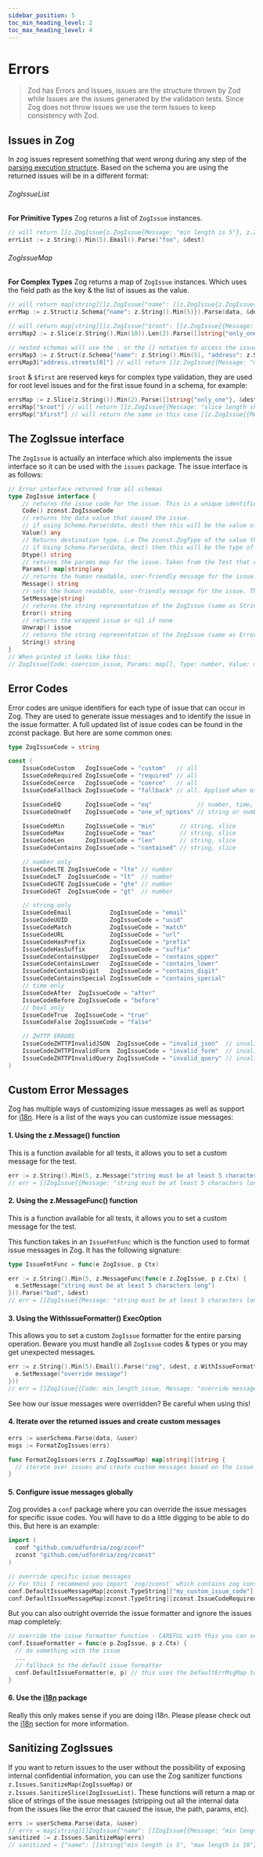 ```yaml
---
sidebar_position: 5
toc_min_heading_level: 2
toc_max_heading_level: 4
---
```


# Errors

> Zod has Errors and Issues, issues are the structure thrown by Zod while Issues are the issues generated by the validation tests. Since Zog does not throw issues we use the term Issues to keep consistency with Zod.

## Issues in Zog

In zog issues represent something that went wrong during any step of the [parsing execution structure](/core-concepts/parsing#parsing-execution-structure). Based on the schema you are using the returned issues will be in a different format:

###### ZogIssueList
**For Primitive Types**
Zog returns a list of `ZogIssue` instances.

```go
// will return []z.ZogIssue{z.ZogIssue{Message: "min length is 5"}, z.ZogIssue{Message: "invalid email"}}
errList := z.String().Min(5).Email().Parse("foo", &dest)
```

###### ZogIssueMap

**For Complex Types**
Zog returns a map of `ZogIssue` instances. Which uses the field path as the key & the list of issues as the value.

```go
// will return map[string][]z.ZogIssue{"name": []z.ZogIssue{z.ZogIssue{Message: "min length is 5"}}}
errMap := z.Struct(z.Schema{"name": z.String().Min(5)}).Parse(data, &dest)

// will return map[string][]z.ZogIssue{"$root": []z.ZogIssue{{Message: "slice length is not 2"}, "[0]": []z.ZogIssue{{Message: "min length is 10"}}}}
errsMap2 := z.Slice(z.String().Min(10)).Len(2).Parse([]string{"only_one"}, &dest)

// nested schemas will use the . or the [] notation to access the issues
errsMap3 := z.Struct(z.Schema{"name": z.String().Min(5), "address": z.Struct(z.Schema{"streets": z.Slice(z.String().Min(10))})}).Parse(data, &dest)
errsMap3["address.streets[0]"] // will return []z.ZogIssue{{Message: "min length is 10"}}
```

`$root` & `$first` are reserved keys for complex type validation, they are used for root level issues and for the first issue found in a schema, for example:

```go
errsMap := z.Slice(z.String()).Min(2).Parse([]string{"only_one"}, &dest)
errsMap["$root"] // will return []z.ZogIssue{{Message: "slice length should at least be 2"}}
errsMap["$first"] // will return the same in this case []z.ZogIssue{{Message: "slice length should at least be 2"}}
```

## The ZogIssue interface

The `ZogIssue` is actually an interface which also implements the issue interface so it can be used with the `issues` package. The issue interface is as follows:

```go
// Error interface returned from all schemas
type ZogIssue interface {
	// returns the issue code for the issue. This is a unique identifier for the issue. Generally also the ID for the Test that caused the issue.
	Code() zconst.ZogIssueCode
	// returns the data value that caused the issue.
	// if using Schema.Parse(data, dest) then this will be the value of data.
	Value() any
	// Returns destination type. i.e The zconst.ZogType of the value that was validated.
	// if Using Schema.Parse(data, dest) then this will be the type of dest.
	Dtype() string
	// returns the params map for the issue. Taken from the Test that caused the issue. This may be nil if Test has no params.
	Params() map[string]any
	// returns the human readable, user-friendly message for the issue. This is safe to expose to the user.
	Message() string
	// sets the human readable, user-friendly message for the issue. This is safe to expose to the user.
	SetMessage(string)
	// returns the string representation of the ZogIssue (same as String())
	Error() string
	// returns the wrapped issue or nil if none
	Unwrap() issue
	// returns the string representation of the ZogIssue (same as Error())
	String() string
}
// When printed it looks like this:
// ZogIssue{Code: coercion_issue, Params: map[], Type: number, Value: not_empty, Message: number is invalid, Error: failed to coerce string int: strconv.Atoi: parsing "not_empty": invalid syntax}
```

## Error Codes

Error codes are unique identifiers for each type of issue that can occur in Zog. They are used to generate issue messages and to identify the issue in the issue formatter. A full updated list of issue codes can be found in the zconst package. But here are some common ones:

```go
type ZogIssueCode = string

const (
	IssueCodeCustom   ZogIssueCode = "custom"   // all
	IssueCodeRequired ZogIssueCode = "required" // all
	IssueCodeCoerce   ZogIssueCode = "coerce"   // all
	IssueCodeFallback ZogIssueCode = "fallback" // all. Applied when other errror code is not implemented. Required to be implemented for every zog type!

	IssueCodeEQ       ZogIssueCode = "eq"             // number, time, string
	IssueCodeOneOf    ZogIssueCode = "one_of_options" // string or number

	IssueCodeMin      ZogIssueCode = "min"       // string, slice
	IssueCodeMax      ZogIssueCode = "max"       // string, slice
	IssueCodeLen      ZogIssueCode = "len"       // string, slice
	IssueCodeContains ZogIssueCode = "contained" // string, slice

	// number only
	IssueCodeLTE ZogIssueCode = "lte" // number
	IssueCodeLT  ZogIssueCode = "lt"  // number
	IssueCodeGTE ZogIssueCode = "gte" // number
	IssueCodeGT  ZogIssueCode = "gt"  // number

	// string only
	IssueCodeEmail           ZogIssueCode = "email"
	IssueCodeUUID            ZogIssueCode = "uuid"
	IssueCodeMatch           ZogIssueCode = "match"
	IssueCodeURL             ZogIssueCode = "url"
	IssueCodeHasPrefix       ZogIssueCode = "prefix"
	IssueCodeHasSuffix       ZogIssueCode = "suffix"
	IssueCodeContainsUpper   ZogIssueCode = "contains_upper"
	IssueCodeContainsLower   ZogIssueCode = "contains_lower"
	IssueCodeContainsDigit   ZogIssueCode = "contains_digit"
	IssueCodeContainsSpecial ZogIssueCode = "contains_special"
	// time only
	IssueCodeAfter  ZogIssueCode = "after"
	IssueCodeBefore ZogIssueCode = "before"
	// bool only
	IssueCodeTrue  ZogIssueCode = "true"
	IssueCodeFalse ZogIssueCode = "false"

	// ZHTTP ERRORS
	IssueCodeZHTTPInvalidJSON  ZogIssueCode = "invalid_json"  // invalid json body
	IssueCodeZHTTPInvalidForm  ZogIssueCode = "invalid_form"  // invalid form data
	IssueCodeZHTTPInvalidQuery ZogIssueCode = "invalid_query" // invalid query params
)
```

## Custom Error Messages

Zog has multiple ways of customizing issue messages as well as support for [i18n](/packages/i18n). Here is a list of the ways you can customize issue messages:

#### **1. Using the z.Message() function**

This is a function available for all tests, it allows you to set a custom message for the test.

```go
err := z.String().Min(5, z.Message("string must be at least 5 characters long")).Parse("bad", &dest)
// err = []ZogIssue{{Message: "string must be at least 5 characters long"}}
```

#### **2. Using the z.MessageFunc() function**

This is a function available for all tests, it allows you to set a custom message for the test.

This function takes in an `IssueFmtFunc` which is the function used to format issue messages in Zog. It has the following signature:

```go
type IssueFmtFunc = func(e ZogIssue, p Ctx)
```

```go
err := z.String().Min(5, z.MessageFunc(func(e z.ZogIssue, p z.Ctx) {
  e.SetMessage("string must be at least 5 characters long")
})).Parse("bad", &dest)
// err = []ZogIssue{{Message: "string must be at least 5 characters long"}}
```

#### **3. Using the WithIssueFormatter() ExecOption**

This allows you to set a custom `ZogIssue` formatter for the entire parsing operation. Beware you must handle all `ZogIssue` codes & types or you may get unexpected messages.

```go
err := z.String().Min(5).Email().Parse("zog", &dest, z.WithIssueFormatter(func(e z.ZogIssue, p z.Ctx) {
  e.SetMessage("override message")
}))
// err = []ZogIssue{{Code: min_length_issue, Message: "override message"}, {Code: email_issue, Message: "override message"}}
```

See how our issue messages were overridden? Be careful when using this!

#### **4. Iterate over the returned issues and create custom messages**

```go
errs := userSchema.Parse(data, &user)
msgs := FormatZogIssues(errs)

func FormatZogIssues(errs z.ZogIssueMap) map[string][]string {
  // iterate over issues and create custom messages based on the issue code, the params and destination type
}
```

#### **5. Configure issue messages globally**

Zog provides a `conf` package where you can override the issue messages for specific issue codes. You will have to do a little digging to be able to do this. But here is an example:

```go
import (
  conf "github.com/udfordria/zog/zconf"
  zconst "github.com/udfordria/zog/zconst"
)

// override specific issue messages
// For this I recommend you import `zog/zconst` which contains zog constants but you can just use strings if you prefer
conf.DefaultIssueMessageMap[zconst.TypeString]["my_custom_issue_code"] = "my custom issue message"
conf.DefaultIssueMessageMap[zconst.TypeString][zconst.IssueCodeRequired] = "Now all required issues will get this message"
```

But you can also outright override the issue formatter and ignore the issues map completely:

```go
// override the issue formatter function - CAREFUL with this you can set every issue message to the same thing!
conf.IssueFormatter = func(e p.ZogIssue, p z.Ctx) {
  // do something with the issue
  ...
  // fallback to the default issue formatter
  conf.DefaultIssueFormatter(e, p) // this uses the DefaultErrMsgMap to format the issue messages
}
```

#### **6. Use the [i18n](/packages/i18n) package**

Really this only makes sense if you are doing i18n. Please please check out the [i18n](/packages/i18n) section for more information.

## Sanitizing ZogIssues

If you want to return issues to the user without the possibility of exposing internal confidential information, you can use the Zog sanitizer functions `z.Issues.SanitizeMap(ZogIssueMap)` or `z.Issues.SanitizeSlice(ZogIssueList)`. These functions will return a map or slice of strings of the issue messages (stripping out all the internal data from the issues like the error that caused the issue, the path, params, etc).

```go
errs := userSchema.Parse(data, &user)
// errs = map[string][]ZogIssue{"name": []ZogIssue{{Message: "min length is 5"}, {Message: "max length is 10"}}, "email": []ZogIssue{{Message: "is not a valid email"}}}
sanitized := z.Issues.SanitizeMap(errs)
// sanitized = {"name": []string{"min length is 5", "max length is 10"}, "email": []string{"is not a valid email"}}
```
